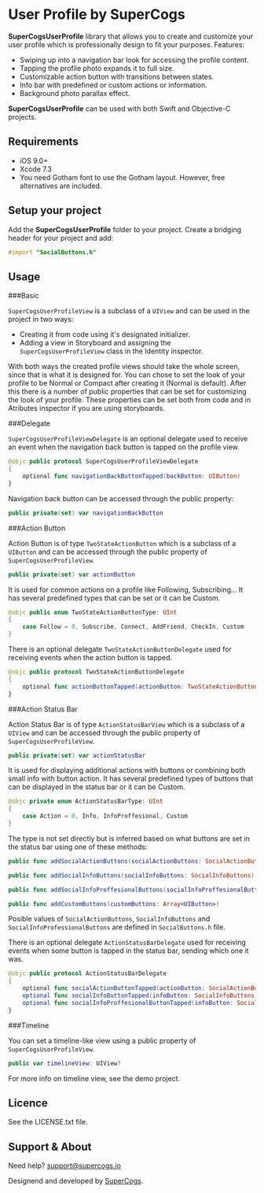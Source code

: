 
# User Profile by SuperCogs

**SuperCogsUserProfile** library that allows you to create and customize your user profile which is professionally design to fit your purposes.
Features:

 - Swiping up into a navigation bar look for accessing the profile content.
 - Tapping the profile photo expands it to full size.
 - Customizable action button with transitions between states.
 - Info bar with predefined or custom actions or information.
 - Background photo parallax effect.
 
**SuperCogsUserProfile** can be used with both Swift and Objective-C projects.

## Requirements

- iOS 9.0+
- Xcode 7.3
- You need Gotham font to use the Gotham layout. However, free alternatives are included.

## Setup your project

Add the **SuperCogsUserProfile** folder to your project.
Create a bridging header for your project and add:

``` Objective-C
#import "SocialButtons.h"
```

## Usage

###Basic

`SuperCogsUserProfileView` is a subclass of a `UIView` and can be used in the project in two ways:

 - Creating it from code using it's designated initializer.
 - Adding a view in Storyboard and assigning the `SuperCogsUserProfileView` class in the Identity inspector.

With both ways the created profile views should take the whole screen, since that is what it is designed for.
You can chose to set the look of your profile to be Normal or Compact after creating it (Normal is default).
After this there is a number of public properties that can be set for customizing the look of your profile. These properties can be set both from code and in Atributes inspector if you are using storyboards.

###Delegate

`SuperCogsUserProfileViewDelegate` is an optional delegate used to receive an event when the navigation back button is tapped on the profile view.

``` swift
@objc public protocol SuperCogsUserProfileViewDelegate
{
    optional func navigationBackButtonTapped(backButton: UIButton)
}
```

Navigation back button can be accessed through the public property:

``` swift
public private(set) var navigationBackButton
```

###Action Button

Action Button is of type `TwoStateActionButton` which is a subclass of a `UIButton` and can be accessed through the public property of `SuperCogsUserProfileView`.

``` swift
public private(set) var actionButton
```

It is used for common actions on a profile like Following, Subscribing...
It has several predefined types that can be set or it can be Custom.

``` swift
@objc public enum TwoStateActionButtonType: UInt
{
    case Follow = 0, Subscribe, Connect, AddFriend, CheckIn, Custom
}
```

There is an optional delegate `TwoStateActionButtonDelegate` used for receiving events when the action button is tapped.

``` swift
@objc public protocol TwoStateActionButtonDelegate
{
    optional func actionButtonTapped(actionButton: TwoStateActionButton)
}
```

###Action Status Bar

Action Status Bar is of type `ActionStatusBarView` which is a subclass of a `UIView` and can be accessed through the public property of `SuperCogsUserProfileView`.

``` swift
public private(set) var actionStatusBar
```

It is used for displaying additional actions with buttons or combining both small info with button action.
It has several predefined types of buttons that can be displayed in the status bar or it can be Custom.

``` swift
@objc private enum ActionStatusBarType: UInt
{
    case Action = 0, Info, InfoProffesional, Custom
}
```

The type is not set directly but is inferred based on what buttons are set in the status bar using one of these methods:

``` swift
public func addSocialActionButtons(socialActionButtons: SocialActionButtons)

public func addSocialInfoButtons(socialInfoButtons: SocialInfoButtons)

public func addSocialInfoProffesionalButtons(socialInfoProffesionalButtons: SocialInfoProfessionalButtons)

public func addCustomButtons(customButtons: Array<UIButton>)
```

Posible values of `SocialActionButtons`, `SocialInfoButtons` and `SocialInfoProfessionalButtons` are defined in `SocialButtons.h` file.

There is an optional delegate `ActionStatusBarDelegate` used for receiving events when some button is tapped in the status bar, sending which one it was.

``` swift
@objc public protocol ActionStatusBarDelegate
{
    optional func socialActionButtonTapped(actionButton: SocialActionButtons)
    optional func socialInfoButtonTapped(infoButton: SocialInfoButtons)
    optional func socialInfoProffesionalButtonTapped(infoButton: SocialInfoProffesionalButtons)
}
```

###Timeline

You can set a timeline-like view using a public property of `SuperCogsUserProfileView`.

``` swift
public var timelineView: UIView?
```

For more info on timeline view, see the demo project.

## Licence

See the LICENSE.txt file.


## Support & About
Need help? [support@supercogs.io](mailto:support@supercogs.io)

Designend and developed by [SuperCogs](https://supercogs.io).